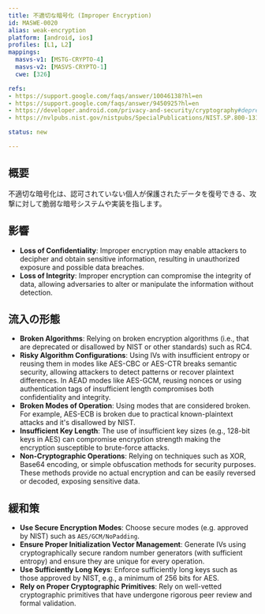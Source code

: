 ```yaml
---
title: 不適切な暗号化 (Improper Encryption)
id: MASWE-0020
alias: weak-encryption
platform: [android, ios]
profiles: [L1, L2]
mappings:
  masvs-v1: [MSTG-CRYPTO-4]
  masvs-v2: [MASVS-CRYPTO-1]
  cwe: [326]

refs:
- https://support.google.com/faqs/answer/10046138?hl=en
- https://support.google.com/faqs/answer/9450925?hl=en
- https://developer.android.com/privacy-and-security/cryptography#deprecated-functionality
- https://nvlpubs.nist.gov/nistpubs/SpecialPublications/NIST.SP.800-131Ar2.pdf

status: new

---
```


## 概要

不適切な暗号化は、認可されていない個人が保護されたデータを復号できる、攻撃に対して脆弱な暗号システムや実装を指します。

## 影響

- **Loss of Confidentiality**: Improper encryption may enable attackers to decipher and obtain sensitive information, resulting in unauthorized exposure and possible data breaches.
- **Loss of Integrity**: Improper encryption can compromise the integrity of data, allowing adversaries to alter or manipulate the information without detection.

## 流入の形態

- **Broken Algorithms**: Relying on broken encryption algorithms (i.e., that are deprecated or disallowed by NIST or other standards) such as RC4.
- **Risky Algorithm Configurations**: Using IVs with insufficient entropy or reusing them in modes like AES-CBC or AES-CTR breaks semantic security, allowing attackers to detect patterns or recover plaintext differences. In AEAD modes like AES-GCM, reusing nonces or using authentication tags of insufficient length compromises both confidentiality and integrity.
- **Broken Modes of Operation**: Using modes that are considered broken. For example, AES-ECB is broken due to practical known-plaintext attacks and it's disallowed by NIST.
- **Insufficient Key Length**: The use of insufficient key sizes (e.g., 128-bit keys in AES) can compromise encryption strength making the encryption susceptible to brute-force attacks.
- **Non-Cryptographic Operations**: Relying on techniques such as XOR, Base64 encoding, or simple obfuscation methods for security purposes. These methods provide no actual encryption and can be easily reversed or decoded, exposing sensitive data.

## 緩和策

- **Use Secure Encryption Modes**: Choose secure modes (e.g. approved by NIST) such as `AES/GCM/NoPadding`.
- **Ensure Proper Initialization Vector Management**: Generate IVs using cryptographically secure random number generators (with sufficient entropy) and ensure they are unique for every operation.
- **Use Sufficiently Long Keys**: Enforce sufficiently long keys such as those approved by NIST, e.g., a minimum of 256 bits for AES.
- **Rely on Proper Cryptographic Primitives**: Rely on well-vetted cryptographic primitives that have undergone rigorous peer review and formal validation.
